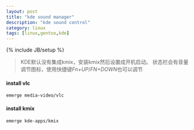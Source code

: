 ```yaml
---
layout: post
title: "kde sound manager"
description: "kde sound control"
category: linux
tags: [linux,gentoo,kde]
---
```

{% include JB/setup %}

>KDE默认没有集成kmix，安装kmix然后设置成开机启动。
状态栏会有音量调节图标，使用快捷键*Fn+UP*/*FN+DOWN*也可以调节

#### install vlc

    emerge media-video/vlc

#### install kmix

    emerge kde-apps/kmix

